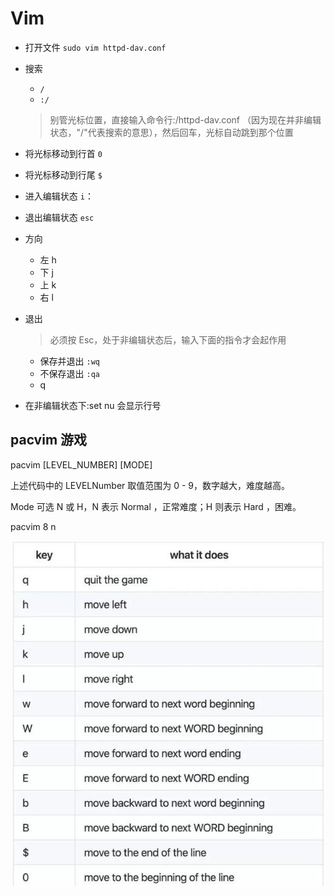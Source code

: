 # Vim

- 打开文件 `sudo vim httpd-dav.conf` 

- 搜索

  - `/`
  -  `:/`

  > 别管光标位置，直接输入命令行:/httpd-dav.conf （因为现在并非编辑状态，"/"代表搜索的意思），然后回车，光标自动跳到那个位置

- 将光标移动到行首 `0`
- 将光标移动到行尾 `$`

- 进入编辑状态 `i`：
- 退出编辑状态 `esc`

- 方向

  - 左 h
  - 下 j
  - 上 k
  - 右 l

- 退出

  > 必须按 Esc，处于非编辑状态后，输入下面的指令才会起作用

  - 保存并退出 `:wq`
  - 不保存退出 `:qa`
  - q
  
- 在非编辑状态下:set nu 会显示行号



## pacvim 游戏

pacvim [LEVEL_NUMBER] [MODE]

上述代码中的 LEVELNumber 取值范围为 0 - 9，数字越大，难度越高。

Mode 可选 N 或 H，N 表示 Normal ，正常难度；H 则表示 Hard ，困难。

pacvim 8 n

![vim快捷键](IDE编辑器.ftd/vim快捷键.png)